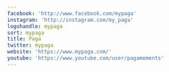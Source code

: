 ```yaml
---
facebook: 'http://www.facebook.com/mypaga'
instagram: 'http://instagram.com/my_paga'
logohandle: mypaga
sort: mypaga
title: Paga
twitter: mypaga
website: 'https://www.mypaga.com/'
youtube: 'https://www.youtube.com/user/pagamoments'
---
```

